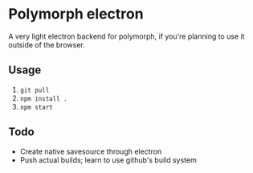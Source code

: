 # Polymorph electron

A very light electron backend for polymorph, if you're planning to use it outside of the browser. 

## Usage
1. `git pull`
2. `npm install .`
3. `npm start`

## Todo
- Create native savesource through electron
- Push actual builds; learn to use github's build system
